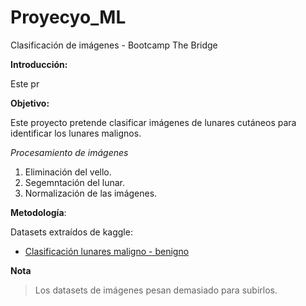 # Proyecyo_ML

Clasificación de imágenes - Bootcamp The Bridge

**Introducción:**

Este pr

**Objetivo:**

Este proyecto pretende clasificar imágenes de lunares cutáneos para identificar los lunares malignos.

*Procesamiento de imágenes*
1. Eliminación del vello.
2. Segemntación del lunar.
3. Normalización de las imágenes.

**Metodología**:

Datasets extraídos de kaggle:
* [Clasificación lunares maligno - benigno](https://www.kaggle.com/datasets/fanconic/skin-cancer-malignant-vs-benign)

**Nota**
> Los datasets de imágenes pesan demasiado para subirlos.
